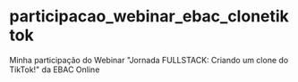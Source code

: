 # participacao_webinar_ebac_clonetiktok

Minha participação do Webinar "Jornada FULLSTACK: Criando um clone do TikTok!" da EBAC Online
